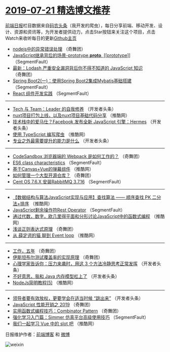# [2019-07-21 精选博文推荐](https://toutiao.qdkfweb.cn/date/2019/07/21)

[前端日报](https://qdkfweb.cn/c/news)栏目数据来自[码农头条](https://toutiao.qdkfweb.cn/)（我开发的爬虫），每日分享前端、移动开发、设计、资源和资讯等，为开发者提供动力，点击Star按钮来关注这个项目，点击Watch来收听每日的更新[Github主页](https://github.com/kujian/frontendDaily)
* [nodejs中的异常错误处理](https://toutiao.qdkfweb.cn/117913.html) （奇舞团）
* [JavaScript继承背后的场景-prototype,__proto__, [[prototype]]](https://toutiao.qdkfweb.cn/119076.html) （SegmentFault）
* [最新：Lodash 严重安全漏洞背后你不得不知道的 JavaScript 知识](https://toutiao.qdkfweb.cn/118046.html) （奇舞团）
* [Spring Boot2(一)：使用Spring Boot2集成Mybatis基础搭建](https://toutiao.qdkfweb.cn/119082.html) （SegmentFault）
* [React 组件开发实践](https://toutiao.qdkfweb.cn/119072.html) （SegmentFault）

***
* [Tech 与 Team：Leader 的自我修养](https://toutiao.qdkfweb.cn/119083.html) （开发者头条）
* [nuxt项目打包上线，以及nuxt项目基础代码分享](https://toutiao.qdkfweb.cn/119102.html) （推酷网）
* [技术栈中的爱马仕？Facebook 发布全新 JavaScript 引擎：Hermes](https://toutiao.qdkfweb.cn/119084.html) （开发者头条）
* [使用 TypeScript 编写爬虫](https://toutiao.qdkfweb.cn/119112.html) （推酷网）
* [专业之外最需要提升的能力是什么](https://toutiao.qdkfweb.cn/119093.html) （开发者头条）

***
* [CodeSandbox 浏览器端的 Webpack 是如何工作的？](https://toutiao.qdkfweb.cn/119114.html) （奇舞团）
* [ES6 class characteristics](https://toutiao.qdkfweb.cn/119079.html) （SegmentFault）
* [基于Canvas+Vue的弹幕组件](https://toutiao.qdkfweb.cn/119097.html) （推酷网）
* [如何管理一个大型开源仓库？](https://toutiao.qdkfweb.cn/119116.html) （奇舞团）
* [Cent OS 7.6.X 安装RabbitMQ 3.7.16](https://toutiao.qdkfweb.cn/119080.html) （SegmentFault）

***
* [【数据结构与算法JavaScript实现与应用】查找算法 —— 顺序查找 PK 二分法+排序](https://toutiao.qdkfweb.cn/119098.html) （推酷网）
* [JavaScript剩余操作符Rest Operator](https://toutiao.qdkfweb.cn/119081.html) （SegmentFault）
* [通过代数，数字，欧几里得平面和分形讨论JavaScript中的函数式编程](https://toutiao.qdkfweb.cn/119099.html) （推酷网）
* [浅谈正则表达式原理](https://toutiao.qdkfweb.cn/119118.html) （奇舞团）
* [从 薛定谔的猫 聊到 Event loop](https://toutiao.qdkfweb.cn/119101.html) （推酷网）

***
* [工作，五年](https://toutiao.qdkfweb.cn/119119.html) （奇舞团）
* [伊斯坦布尔测试覆盖率的实现原理](https://toutiao.qdkfweb.cn/119120.html) （奇舞团）
* [心理学家告诉你：压力来袭时，用这 3 个方法冷静思考正常发挥](https://toutiao.qdkfweb.cn/119085.html) （开发者头条）
* [不好意思，我和 Java 内存模型杠上了](https://toutiao.qdkfweb.cn/119087.html) （开发者头条）
* [NodeJs简明教程(5)](https://toutiao.qdkfweb.cn/119109.html) （推酷网）

***
* [领导者要有效放权，更要学会在适当时候 “跳出来”](https://toutiao.qdkfweb.cn/119092.html) （开发者头条）
* [JavaScript 性能开销之 2019](https://toutiao.qdkfweb.cn/119117.html) （奇舞团）
* [实用函数式编程技巧：Combinator Pattern](https://toutiao.qdkfweb.cn/118743.html) （奇舞团）
* [强化学习入门篇：Simmer 仿真平台高级使用技巧](https://toutiao.qdkfweb.cn/119073.html) （SegmentFault）
* [我们一起学习 Vue 中的 slot 吧](https://toutiao.qdkfweb.cn/119104.html) （推酷网）

日报维护作者：[前端博客](https://qdkfweb.cn/) 和 [微博](https://qdkfweb.cn/go/weibo)

![weixin](https://user-images.githubusercontent.com/3055447/38468989-651132ac-3b80-11e8-8e6b-15122322a9d7.png)